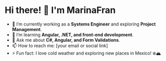 

# Hi there! 👋 I'm MarinaFran

- 🔭 I’m currently working as a **Systems Engineer** and exploring **Project Management**.
- 🌱 I’m learning **Angular, .NET, and front-end development**.
- 💬 Ask me about **C#, Angular, and Form Validations**.
- 📫 How to reach me: [your email or social link]
- ⚡ Fun fact: I love cold weather and exploring new places in Mexico! ❄️🏔️

